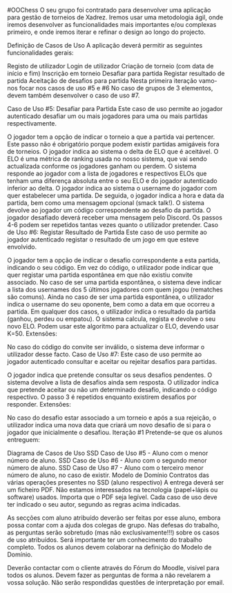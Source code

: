 #OOChess
O seu grupo foi contratado para desenvolver uma aplicação para gestão de torneios de Xadrez. Iremos usar uma metodologia ágil, onde iremos desenvolver as funcionalidades mais importantes e/ou complexas primeiro, e onde iremos iterar e refinar o design ao longo do projecto.

Definição de Casos de Uso
A aplicação deverá permitir as seguintes funcionalidades gerais:

Registo de utilizador
Login de utilizador
Criação de torneio (com data de início e fim)
Inscrição em torneio
Desafiar para partida
Registar resultado de partida
Aceitação de desafios para partida
Nesta primeira iteração vamo-nos focar nos casos de uso #5 e #6 No caso de grupos de 3 elementos, devem também desenvolver o caso de uso #7.

Caso de Uso #5: Desafiar para Partida
Este caso de uso permite ao jogador autenticado desafiar um ou mais jogadores para uma ou mais partidas respectivamente.

O jogador tem a opção de indicar o torneio a que a partida vai pertencer. Este passo não é obrigatório porque podem existir partidas amigáveis fora de torneios.
O jogador indica ao sistema o delta de ELO que é aceitável. O ELO é uma métrica de ranking usada no nosso sistema, que vai sendo actualizada conforme os jogadores ganham ou perdem.
O sistema responde ao jogador com a lista de jogadores e respectivos ELOs que tenham uma diferença absoluta entre o seu ELO e do jogador autenticado inferior ao delta.
O jogador indica ao sistema o username do jogador com quer estabelecer uma partida.
De seguida, o jogador indica a hora e data da partida, bem como uma mensagem opcional (smack talk!).
O sistema devolve ao jogador um código correspondente ao desafio da partida. O jogador desafiado deverá receber uma mensagem pelo Discord.
Os passos 4-6 podem ser repetidos tantas vezes quanto o utilizador pretender.
Caso de Uso #6: Registar Resultado de Partida
Este caso de uso permite ao jogador autenticado registar o resultado de um jogo em que esteve envolvido.

O jogador tem a opção de indicar o desafio correspondente a esta partida, indicando o seu código.
Em vez do código, o utilizador pode indicar que quer registar uma partida espontânea em que não existiu convite associado.
No caso de ser uma partida espontânea, o sistema deve indicar a lista dos usernames dos 5 últimos jogadores com quem jogou (rematches são comuns).
Ainda no caso de ser uma partida espontânea, o utilizador indica o username do seu oponente, bem como a data em que ocorreu a partida.
Em qualquer dos casos, o utilizador indica o resultado da partida (ganhou, perdeu ou empatou).
O sistema calcula, regista e devolve o seu novo ELO. Podem usar este algoritmo para actualizar o ELO, devendo usar K=50.
Extensões:

No caso do código do convite ser inválido, o sistema deve informar o utilizador desse facto.
Caso de Uso #7: 
Este caso de uso permite ao jogador autenticado consultar e aceitar ou rejeitar desafios para partidas.

O jogador indica que pretende consultar os seus desafios pendentes.
O sistema devolve a lista de desafios ainda sem resposta.
O utilizador indica que pretende aceitar ou não um determinado desafio, indicando o código respectivo.
O passo 3 é repetidos enquanto existirem desafios por responder.
Extensões:

No caso do desafio estar associado a um torneio e após a sua rejeição, o utilizador indica uma nova data que criará um novo desafio de si para o jogador que inicialmente o desafiou.
Iteração #1
Pretende-se que os alunos entreguem:

Diagrama de Casos de Uso
SSD Caso de Uso #5 - Aluno com o menor número de aluno.
SSD Caso de Uso #6 - Aluno com o segundo menor número de aluno.
SSD Caso de Uso #7 - Aluno com o terceiro menor número de aluno, no caso de existir.
Modelo de Domínio
Contratos das várias operações presentes no SSD (aluno respectivo)
A entrega deverá ser um ficheiro PDF. Não estamos interessados na tecnologia (papel+lápis ou software) usados. Importa que o PDF seja legível. Cada caso de uso deve ter indicado o seu autor, segundo as regras acima indicadas.

As secções com aluno atribuído deverão ser feitas por esse aluno, embora possa contar com a ajuda dos colegas de grupo. Nas defesas do trabalho, as perguntas serão sobretudo (mas não exclusivamente!!!) sobre os casos de uso atribuídos. Será importante ter um conhecimento do trabalho completo. Todos os alunos devem colaborar na definição do Modelo de Domínio.

Deverão contactar com o cliente através do Fórum do Moodle, visível para todos os alunos. Devem fazer as perguntas de forma a não revelarem a vossa solução. Não serão respondidas questões de interpretação por email.
